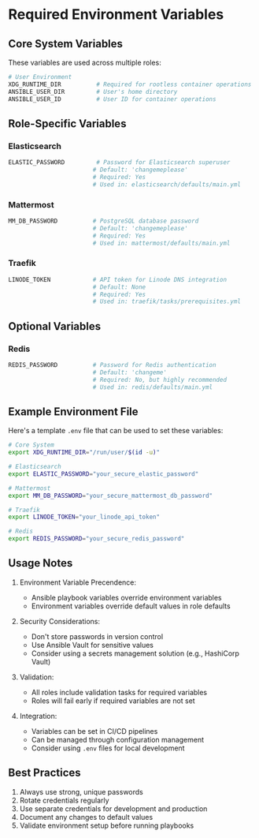# Required Environment Variables

## Core System Variables

These variables are used across multiple roles:

```bash
# User Environment
XDG_RUNTIME_DIR          # Required for rootless container operations
ANSIBLE_USER_DIR         # User's home directory
ANSIBLE_USER_ID          # User ID for container operations
```

## Role-Specific Variables

### Elasticsearch

```bash
ELASTIC_PASSWORD         # Password for Elasticsearch superuser
                        # Default: 'changemeplease'
                        # Required: Yes
                        # Used in: elasticsearch/defaults/main.yml
```

### Mattermost

```bash
MM_DB_PASSWORD          # PostgreSQL database password
                        # Default: 'changemeplease'
                        # Required: Yes
                        # Used in: mattermost/defaults/main.yml
```

### Traefik

```bash
LINODE_TOKEN            # API token for Linode DNS integration
                        # Default: None
                        # Required: Yes
                        # Used in: traefik/tasks/prerequisites.yml
```

## Optional Variables

### Redis

```bash
REDIS_PASSWORD          # Password for Redis authentication
                        # Default: 'changeme'
                        # Required: No, but highly recommended
                        # Used in: redis/defaults/main.yml
```

## Example Environment File

Here's a template `.env` file that can be used to set these variables:

```bash
# Core System
export XDG_RUNTIME_DIR="/run/user/$(id -u)"

# Elasticsearch
export ELASTIC_PASSWORD="your_secure_elastic_password"

# Mattermost
export MM_DB_PASSWORD="your_secure_mattermost_db_password"

# Traefik
export LINODE_TOKEN="your_linode_api_token"

# Redis
export REDIS_PASSWORD="your_secure_redis_password"
```

## Usage Notes

1. Environment Variable Precendence:
   - Ansible playbook variables override environment variables
   - Environment variables override default values in role defaults

2. Security Considerations:
   - Don't store passwords in version control
   - Use Ansible Vault for sensitive values
   - Consider using a secrets management solution (e.g., HashiCorp Vault)

3. Validation:
   - All roles include validation tasks for required variables
   - Roles will fail early if required variables are not set

4. Integration:
   - Variables can be set in CI/CD pipelines
   - Can be managed through configuration management
   - Consider using `.env` files for local development

## Best Practices

1. Always use strong, unique passwords
2. Rotate credentials regularly
3. Use separate credentials for development and production
4. Document any changes to default values
5. Validate environment setup before running playbooks
